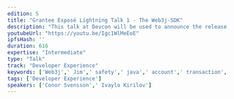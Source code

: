 ```yaml
---
edition: 5
title: "Grantee Exposé Lightning Talk 1 - The Web3j-SDK"
description: "This talk at Devcon will be used to announce the release of the web3j SDK (final name TBC), which provides a fully integrated development and deployment environment for Java/Android/Kotlin/etc developers working on Ethereum. It also includes a smart contract registry and blockchain explorer for ongoing smart contract management and support."
youtubeUrl: "https://youtu.be/Igc1WlMeEoE"
ipfsHash: ''
duration: 616
expertise: "Intermediate"
type: "Talk"
track: "Developer Experience"
keywords: ['Web3j',' Jim',' safety',' java',' account',' transaction',' Quorum',' CLI',' devex',' EVM',' viper',' technical']
tags: ['Developer Experience']
speakers: ['Conor Svensson',' Ivaylo Kirilov']
---
```

